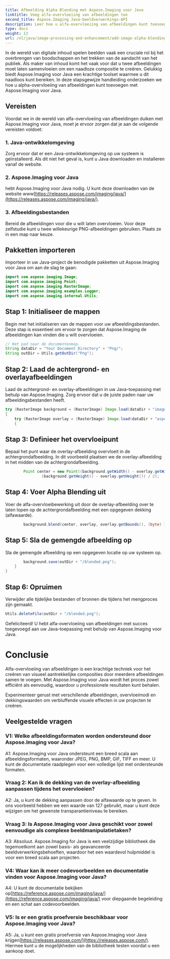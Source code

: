 ```yaml
---
title: Afbeelding Alpha Blending met Aspose.Imaging voor Java
linktitle: Voeg alfa-overvloeiing van afbeeldingen toe
second_title: Aspose.Imaging Java-beeldverwerkings-API
description: Leer hoe u alfa-overvloeiing van afbeeldingen kunt toevoegen in Java met behulp van Aspose.Imaging. Creëer verbluffende visuele effecten met stapsgewijze begeleiding.
type: docs
weight: 13
url: /nl/java/image-processing-and-enhancement/add-image-alpha-blending/
---
```

In de wereld van digitale inhoud spelen beelden vaak een cruciale rol bij het overbrengen van boodschappen en het trekken van de aandacht van het publiek. Als maker van inhoud komt het vaak voor dat u twee afbeeldingen moet laten samenvloeien om een naadloze compositie te creëren. Gelukkig biedt Aspose.Imaging voor Java een krachtige toolset waarmee u dit naadloos kunt bereiken. In deze stapsgewijze handleiding onderzoeken we hoe u alpha-overvloeiing van afbeeldingen kunt toevoegen met Aspose.Imaging voor Java.

## Vereisten

Voordat we in de wereld van alfa-overvloeiing van afbeeldingen duiken met Aspose.Imaging voor Java, moet je ervoor zorgen dat je aan de volgende vereisten voldoet:

### 1. Java-ontwikkelomgeving
Zorg ervoor dat er een Java-ontwikkelomgeving op uw systeem is geïnstalleerd. Als dit niet het geval is, kunt u Java downloaden en installeren vanaf de website.

### 2. Aspose.Imaging voor Java
 hebt Aspose.Imaging voor Java nodig. U kunt deze downloaden van de website www[https://releases.aspose.com/imaging/java/](https://releases.aspose.com/imaging/java/).

### 3. Afbeeldingsbestanden
Bereid de afbeeldingen voor die u wilt laten overvloeien. Voor deze zelfstudie kunt u twee willekeurige PNG-afbeeldingen gebruiken. Plaats ze in een map naar keuze.

## Pakketten importeren

Importeer in uw Java-project de benodigde pakketten uit Aspose.Imaging voor Java om aan de slag te gaan:

```java
import com.aspose.imaging.Image;
import com.aspose.imaging.Point;
import com.aspose.imaging.RasterImage;
import com.aspose.imaging.examples.Logger;
import com.aspose.imaging.internal.Utils;
```

## Stap 1: Initialiseer de mappen

Begin met het initialiseren van de mappen voor uw afbeeldingsbestanden. Deze stap is essentieel om ervoor te zorgen dat Aspose.Imaging de afbeeldingen kan vinden die u wilt overvloeien.

```java
// Het pad naar de documentenmap.
String dataDir = "Your Document Directory" + "Png/";
String outDir = Utils.getOutDir("Png");
```

## Stap 2: Laad de achtergrond- en overlayafbeeldingen

Laad de achtergrond- en overlay-afbeeldingen in uw Java-toepassing met behulp van Aspose.Imaging. Zorg ervoor dat u de juiste paden naar uw afbeeldingsbestanden heeft.

```java
try (RasterImage background = (RasterImage) Image.load(dataDir + "image0.png"))
{
    try (RasterImage overlay = (RasterImage) Image.load(dataDir + "aspose_logo.png"))
    {
```

## Stap 3: Definieer het overvloeipunt

Bepaal het punt waar de overlay-afbeelding overvloeit in de achtergrondafbeelding. In dit voorbeeld plaatsen we de overlay-afbeelding in het midden van de achtergrondafbeelding.

```java
        Point center = new Point((background.getWidth() - overlay.getWidth()) / 2,
                (background.getHeight() - overlay.getHeight()) / 2);
```

## Stap 4: Voer Alpha Blending uit

Voer de alfa-overvloeibewerking uit door de overlay-afbeelding over te laten lopen op de achtergrondafbeelding met een opgegeven dekking (alfawaarde).

```java
        background.blend(center, overlay, overlay.getBounds(), (byte) 127);
```

## Stap 5: Sla de gemengde afbeelding op

Sla de gemengde afbeelding op een opgegeven locatie op uw systeem op.

```java
        background.save(outDir + "/blended.png");
    }
}
```

## Stap 6: Opruimen

Verwijder alle tijdelijke bestanden of bronnen die tijdens het mengproces zijn gemaakt.

```java
Utils.deleteFile(outDir + "/blended.png");
```

Gefeliciteerd! U hebt alfa-overvloeiing van afbeeldingen met succes toegevoegd aan uw Java-toepassing met behulp van Aspose.Imaging voor Java.

# Conclusie

Alfa-overvloeiing van afbeeldingen is een krachtige techniek voor het creëren van visueel aantrekkelijke composities door meerdere afbeeldingen samen te voegen. Met Aspose.Imaging voor Java wordt het proces zowel efficiënt als eenvoudig, waardoor u professionele resultaten kunt behalen.

Experimenteer gerust met verschillende afbeeldingen, overvloeimodi en dekkingswaarden om verbluffende visuele effecten in uw projecten te creëren.

## Veelgestelde vragen

### V1: Welke afbeeldingsformaten worden ondersteund door Aspose.Imaging voor Java?

A1: Aspose.Imaging voor Java ondersteunt een breed scala aan afbeeldingsformaten, waaronder JPEG, PNG, BMP, GIF, TIFF en meer. U kunt de documentatie raadplegen voor een volledige lijst met ondersteunde formaten.

### Vraag 2: Kan ik de dekking van de overlay-afbeelding aanpassen tijdens het overvloeien?

A2: Ja, u kunt de dekking aanpassen door de alfawaarde op te geven. In ons voorbeeld hebben we een waarde van 127 gebruikt, maar u kunt deze wijzigen om het gewenste transparantieniveau te bereiken.

### Vraag 3: Is Aspose.Imaging voor Java geschikt voor zowel eenvoudige als complexe beeldmanipulatietaken?

A3: Absoluut. Aspose.Imaging for Java is een veelzijdige bibliotheek die tegemoetkomt aan zowel basis- als geavanceerde beeldverwerkingsbehoeften, waardoor het een waardevol hulpmiddel is voor een breed scala aan projecten.

### V4: Waar kan ik meer codevoorbeelden en documentatie vinden voor Aspose.Imaging voor Java?

 A4: U kunt de documentatie bekijken op[https://reference.aspose.com/imaging/java/](https://reference.aspose.com/imaging/java/) voor diepgaande begeleiding en een schat aan codevoorbeelden.

### V5: Is er een gratis proefversie beschikbaar voor Aspose.Imaging voor Java?

 A5: Ja, u kunt een gratis proefversie van Aspose.Imaging voor Java krijgen[https://releases.aspose.com/](https://releases.aspose.com/). Hiermee kunt u de mogelijkheden van de bibliotheek testen voordat u een aankoop doet.
